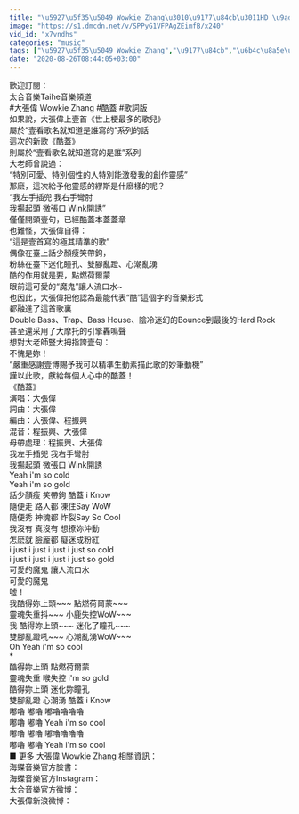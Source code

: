 ```yaml
---
title: "\u5927\u5f35\u5049 Wowkie Zhang\u3010\u9177\u84cb\u3011HD \u9ad8\u6e05\u5b98\u65b9\u6b4c\u8a5e\u7248 MV"
image: "https://s1.dmcdn.net/v/SPPyG1VFPAgZEimfB/x240"
vid_id: "x7vndhs"
categories: "music"
tags: ["\u5927\u5f35\u5049 Wowkie Zhang","\u9177\u84cb","\u6b4c\u8a5e\u7248 MV"]
date: "2020-08-26T08:44:05+03:00"
---
```

歡迎訂閱：  <br>太合音樂Taihe音樂頻道  <br>#大張偉 Wowkie Zhang #酷蓋 #歌詞版  <br>如果說，大張偉上壹首《世上梗最多的歌兒》  <br>屬於“壹看歌名就知道是誰寫的”系列的話  <br>這次的新歌《酷蓋》  <br>則屬於“壹看歌名就知道寫的是誰”系列  <br>大老師曾說過：  <br>“特別可愛、特別個性的人特別能激發我的創作靈感”  <br>那麽，這次給予他靈感的繆斯是什麽樣的呢？  <br>“我左手插兜 我右手彎肘  <br>我揚起頭 微張口 Wink開誘”  <br>僅僅開頭壹句，已經酷蓋本蓋蓋章  <br>也難怪，大張偉自得：  <br>“這是壹首寫的極其精準的歌”  <br>偶像在臺上話少顏瘦笑帶鉤，  <br>粉絲在臺下迷化瞳孔、雙腳亂蹬、心潮亂湧  <br>酷的作用就是要，點燃荷爾蒙  <br>眼前這可愛的“魔鬼”讓人流口水~  <br>也因此，大張偉把他認為最能代表“酷”這個字的音樂形式  <br>都融進了這首歌裏  <br>Double Bass、Trap、Bass House、陰冷迷幻的Bounce到最後的Hard Rock  <br>甚至還采用了大摩托的引擎轟鳴聲  <br>想對大老師豎大拇指誇壹句：  <br>不愧是妳！  <br>“嚴重感謝壹博賜予我可以精準生動素描此歌的妙筆動機”  <br>謹以此歌，獻給每個人心中的酷蓋！  <br>《酷蓋》  <br>演唱：大張偉  <br>詞曲：大張偉  <br>編曲：大張偉、程振興  <br>混音：程振興、大張偉  <br>母帶處理：程振興、大張偉  <br>我左手插兜 我右手彎肘  <br>我揚起頭 微張口 Wink開誘  <br>Yeah i'm so cold   <br>Yeah i'm so gold  <br>話少顏瘦 笑帶鉤 酷蓋 i Know  <br>隨便走 路人都 凍住Say WoW  <br>隨便秀 神魂都 炸裂Say So Cool  <br>我沒有 真沒有 想撩妳沖動  <br>怎麽就 臉龐都 癡迷成粉紅  <br>i just i just i just i just so cold  <br>i just i just i just i just so gold  <br>可愛的魔鬼 讓人流口水  <br>可愛的魔鬼   <br>噓！  <br>我酷得妳上頭~~~ 點燃荷爾蒙~~~   <br>靈魂失重抖~~~ 小鹿失控WoW~~~  <br>我 酷得妳上頭~~~ 迷化了瞳孔~~~  <br>雙腳亂蹬吼~~~ 心潮亂湧WoW~~~  <br>Oh Yeah i'm so cool  <br>*  <br>酷得妳上頭 點燃荷爾蒙  <br>靈魂失重 喉失控 i'm so gold  <br>酷得妳上頭 迷化妳瞳孔  <br>雙腳亂蹬 心潮湧 酷蓋 i Know  <br>嘟嚕 嘟嚕 嘟嚕嚕嚕嚕  <br>嘟嚕 嘟嚕 Yeah i'm so cool  <br>嘟嚕 嘟嚕 嘟嚕嚕嚕嚕  <br>嘟嚕 嘟嚕 Yeah i'm so cool  <br>■ 更多 大張偉 Wowkie Zhang 相關資訊：   <br>海蝶音樂官方臉書：   <br>海蝶音樂官方Instagram：   <br>太合音樂官方微博：   <br>大張偉新浪微博：
